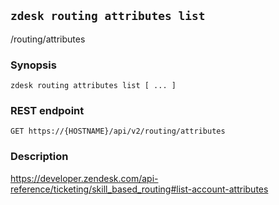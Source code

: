 ## `zdesk routing attributes list`

/routing/attributes

### Synopsis

    zdesk routing attributes list [ ... ]

### REST endpoint

    GET https://{HOSTNAME}/api/v2/routing/attributes

### Description

https://developer.zendesk.com/api-reference/ticketing/skill_based_routing#list-account-attributes

